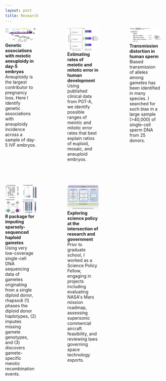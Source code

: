 ```yaml
---
layout: post
title: Research
---
```


<style>
    .main-container {
        max-width: 2000%; /* Adjust maximum width as needed */
        margin: 0 auto; /* Center the container */
        padding: 30px; /* Optional: Add padding for better appearance */
    }

    .icon-container {
        display: grid;
        grid-template-columns: repeat(3, 1fr); /* Three columns */
        grid-template-rows: auto auto; /* Two rows */
        column-gap: 100px;
        row-gap: 75px; /* Adjust the space between rows */
        max-width: 800px; /* Adjust maximum width as needed */
        margin: 0 auto; /* Center the container */
    }

    .icon {
        text-align: left;
    }

    .icon img {
        width: 100%;
        height: auto;
        border-radius: 8px; /* Add border radius for rounded corners */
    }

    .icon-caption {
        font-size: 14px; /* Adjust font size for captions */
    }

    .icon-title {
        font-weight: bold;
    }
</style>

<div class="icon-container">
    <div class="icon">
        <a href="../research_projects/#project1">
            <img src="../images/research_images/aneuploidy_manhattan.jpg" alt="Aneuploidy GWAS">
        </a>
        <div class="icon-title">Genetic associations with meiotic aneuploidy in day-5 embryos</div>
        <div class="icon-caption">Aneuploidy is the largest contributor to pregnancy loss. Here I identify genetic associations with aneuploidy incidence across a sample of day-5 IVF embryos.</div>
    </div>
    <div class="icon">
        <a href="../research_projects/#project2">
            <img src="../images/research_images/embryo_abc.png" alt="Embryo Modeling">
        </a>
        <div class="icon-title">Estimating rates of meiotic and mitotic error in human development</div>
        <div class="icon-caption">Using published clinical data from PGT-A, we identify possible ranges of meiotic and mitotic error rates that best explain ratios of euploid, mosaic, and aneuploid embryos.</div>
    </div>
    <div class="icon">
        <a href="../research_projects/#project3">
            <img src="../images/research_images/td_pipeline_schematic.jpg" alt="Transmission Distortion">
        </a>
        <div class="icon-title">Transmission distortion in human sperm</div>
        <div class="icon-caption">Biased transmission of alleles among gametes has been identified in many species. I searched for such bias in a large sample (>40,000) of single-cell sperm DNA from 25 donors.</div>
    </div>
    <div class="icon">
        <a href="../research_projects/#project4">
            <img src="../images/research_images/rhapsodi_schematic.jpg" alt="rhapsodi">
        </a>
        <div class="icon-title">R package for imputing sparsely-sequenced haploid gametes</div>
        <div class="icon-caption"> Using very low-coverage single-cell DNA sequencing data of gametes originating from a single diploid donor, rhapsodi (1) phases the diploid donor haplotypes, (2) imputes missing gamete genotypes, and (3) discovers gamete-specific meiotic recombination events.</div>
    </div>
    <div class="icon">
        <a href="../research_projects/#project5">
            <img src="../images/research_images/SSA.png" alt="Science Policy">
        </a>
        <div class="icon-title">Exploring science policy at the intersection of research and government</div>
        <div class="icon-caption">Prior to graduate school, I worked as a Science Policy Fellow, engaging in projects including evaluating NASA's Mars mission roadmap, assessing supersonic commercial aircraft feasibility, and reviewing laws governing space technology exports.</div>
    </div>
</div>
